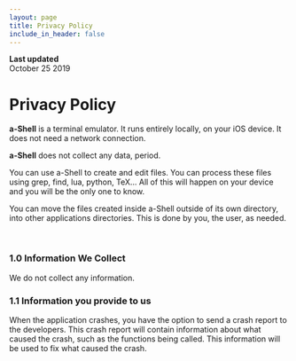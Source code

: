 ```yaml
---
layout: page
title: Privacy Policy
include_in_header: false
---
```


**Last updated**  
October 25 2019

# Privacy Policy

**a-Shell** is a terminal emulator. It runs entirely locally, on your iOS device. It does not need a network connection. 
	

**a-Shell** does not collect any data, period. 

You can use a-Shell to create and edit files. You can process these files using grep, find, lua, python, TeX... All of this will happen on your device and you will be the only one to know. 

You can move the files created inside a-Shell outside of its own directory, into other applications directories. This is done by you, the user, as needed.

<br>

### 1.0 Information We Collect

We do not collect any information. 


### 1.1 Information you provide to us 

When the application crashes, you have the option to send a crash report to the developers. This crash report will contain information about what caused the crash, such as the functions being called. This information will be used to fix what caused the crash. 

